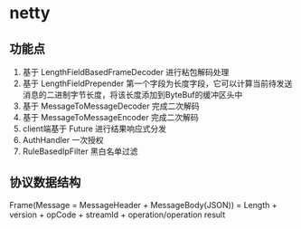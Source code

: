 # netty 

## 功能点
1. 基于 LengthFieldBasedFrameDecoder 进行粘包解码处理
2. 基于 LengthFieldPrepender 第一个字段为长度字段，它可以计算当前待发送消息的二进制字节长度，将该长度添加到ByteBuf的缓冲区头中
3. 基于 MessageToMessageDecoder<ByteBuf> 完成二次解码
4. 基于 MessageToMessageEncoder<ResponseMessage> 完成二次解码
5. client端基于 Future 进行结果响应式分发
6. AuthHandler 一次授权
7. RuleBasedIpFilter 黑白名单过滤

## 协议数据结构

Frame(Message = MessageHeader + MessageBody(JSON)) = Length + version + opCode + streamId + operation/operation result